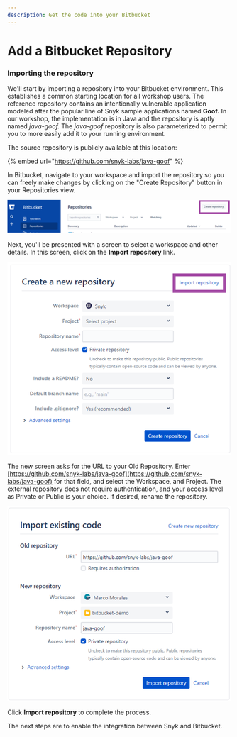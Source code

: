 ```yaml
---
description: Get the code into your Bitbucket
---
```


# Add a Bitbucket Repository

### Importing the repository

We'll start by importing a repository into your Bitbucket environment. This establishes a common starting location for all workshop users. The reference repository contains an intentionally vulnerable application modeled after the popular line of Snyk sample applications named **Goof.** In our workshop, the implementation is in Java and the repository is aptly named _java-goof._ The _java-goof_ repository is also parameterized to permit you to more easily add it to your running environment.

The source repository is publicly available at this location:

{% embed url="https://github.com/snyk-labs/java-goof" %}

In Bitbucket, navigate to your workspace and import the repository so you can freely make changes by clicking on the "Create Repository" button in your Repositories view.

![](<../../../../../../.gitbook/assets/create-repository (1) (1) (1) (1) (1) (1).png>)

Next, you'll be presented with a screen to select a workspace and other details. In this screen, click on the **Import repository** link.

![](<../../../../../../.gitbook/assets/image (13) (1) (2) (1).png>)

The new screen asks for the URL to your Old Repository. Enter [https://github.com/snyk-labs/java-goof](https://github.com/snyk-labs/java-goof) for that field, and select the Workspace, and Project. The external repository does not require authentication, and your access level as Private or Public is your choice. If desired, rename the repository.

![](<../../../../../../.gitbook/assets/image (18) (1) (1) (1) (1) (1) (1) (2).png>)

Click **Import repository** to complete the process.

The next steps are to enable the integration between Snyk and Bitbucket.
